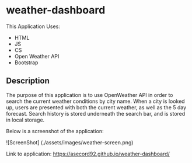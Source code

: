 # weather-dashboard

This Application Uses: 
* HTML
* JS
* CS
* Open Weather API
* Bootstrap

## Description

The purpose of this application is to use OpenWeather API in order to search the current weather conditions by city name. When a city is looked up, users are presented with both the current weather, as well as the 5 day forecast. Search history is stored underneath the search bar, and is stored in local storage.

Below is a screenshot of the application: 

![ScreenShot] (./assets/images/weather-screen.png)


Link to application: https://asecord92.github.io/weather-dashboard/